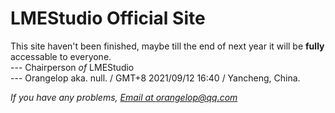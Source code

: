 # LMEStudio Official Site

This site haven't been finished, maybe till the end of next year it will be **fully** accessable to everyone.  
--- Chairperson *of* LMEStudio  
--- Orangelop aka. null. / GMT+8 2021/09/12 16:40 / Yancheng, China.  

*If you have any problems, [Email at orangelop@qq.com](mailto://orangelop@qq.com)*  




